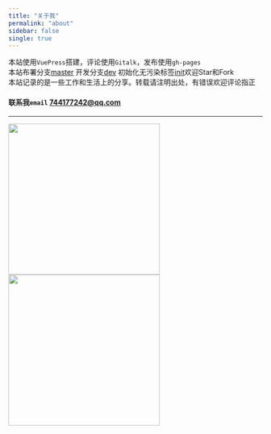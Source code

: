 ```yaml
---
title: "关于我"
permalink: "about"
sidebar: false
single: true
---
```


本站使用`VuePress`搭建，评论使用`Gitalk`，发布使用`gh-pages`  
本站布署分支[master](https://github.com/84dd/84dd.github.io)
开发分支[dev](https://github.com/84dd/84dd.github.io/tree/dev)
初始化无污染标签[init](https://github.com/84dd/84dd.github.io/tree/init)欢迎Star和Fork  
本站记录的是一些工作和生活上的分享。转载请注明出处，有错误欢迎评论指正 

#### 联系我`email` 744177242@qq.com 
***
<div class="about-me-container">
  <img src="https://qiniu.84dd.xyz/wechat.jpg!84dd" width="300">
  <img src="https://qiniu.84dd.xyz/qq.jpg!84dd" width="300" class="qq-jpg">
</div>
